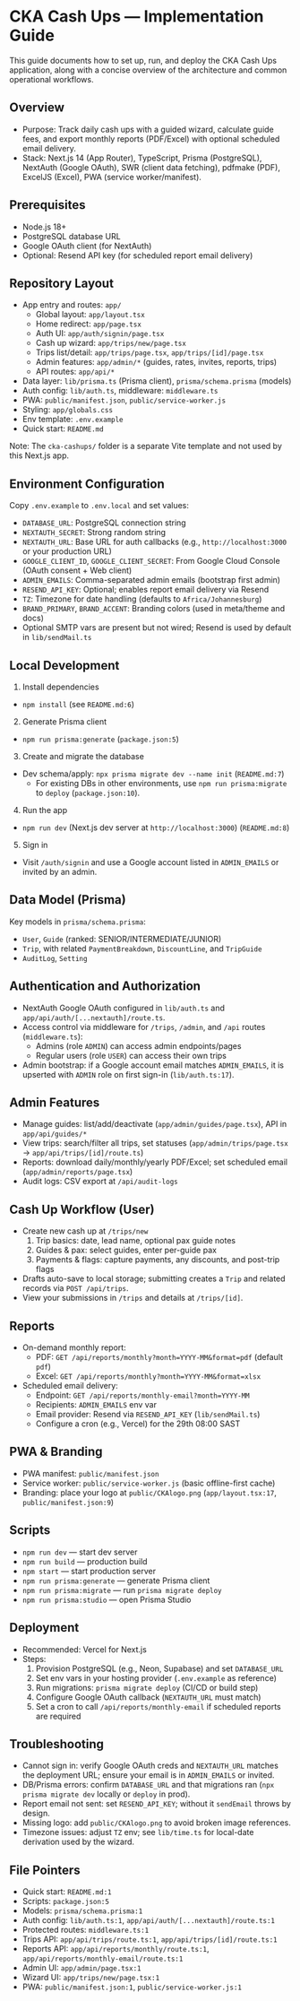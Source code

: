 # CKA Cash Ups — Implementation Guide

This guide documents how to set up, run, and deploy the CKA Cash Ups application, along with a concise overview of the architecture and common operational workflows.

## Overview
- Purpose: Track daily cash ups with a guided wizard, calculate guide fees, and export monthly reports (PDF/Excel) with optional scheduled email delivery.
- Stack: Next.js 14 (App Router), TypeScript, Prisma (PostgreSQL), NextAuth (Google OAuth), SWR (client data fetching), pdfmake (PDF), ExcelJS (Excel), PWA (service worker/manifest).

## Prerequisites
- Node.js 18+
- PostgreSQL database URL
- Google OAuth client (for NextAuth)
- Optional: Resend API key (for scheduled report email delivery)

## Repository Layout
- App entry and routes: `app/`
  - Global layout: `app/layout.tsx`
  - Home redirect: `app/page.tsx`
  - Auth UI: `app/auth/signin/page.tsx`
  - Cash up wizard: `app/trips/new/page.tsx`
  - Trips list/detail: `app/trips/page.tsx`, `app/trips/[id]/page.tsx`
  - Admin features: `app/admin/*` (guides, rates, invites, reports, trips)
  - API routes: `app/api/*`
- Data layer: `lib/prisma.ts` (Prisma client), `prisma/schema.prisma` (models)
- Auth config: `lib/auth.ts`, middleware: `middleware.ts`
- PWA: `public/manifest.json`, `public/service-worker.js`
- Styling: `app/globals.css`
- Env template: `.env.example`
- Quick start: `README.md`

Note: The `cka-cashups/` folder is a separate Vite template and not used by this Next.js app.

## Environment Configuration
Copy `.env.example` to `.env.local` and set values:
- `DATABASE_URL`: PostgreSQL connection string
- `NEXTAUTH_SECRET`: Strong random string
- `NEXTAUTH_URL`: Base URL for auth callbacks (e.g., `http://localhost:3000` or your production URL)
- `GOOGLE_CLIENT_ID`, `GOOGLE_CLIENT_SECRET`: From Google Cloud Console (OAuth consent + Web client)
- `ADMIN_EMAILS`: Comma-separated admin emails (bootstrap first admin)
- `RESEND_API_KEY`: Optional; enables report email delivery via Resend
- `TZ`: Timezone for date handling (defaults to `Africa/Johannesburg`)
- `BRAND_PRIMARY`, `BRAND_ACCENT`: Branding colors (used in meta/theme and docs)
- Optional SMTP vars are present but not wired; Resend is used by default in `lib/sendMail.ts`

## Local Development
1) Install dependencies
- `npm install` (see `README.md:6`)

2) Generate Prisma client
- `npm run prisma:generate` (`package.json:5`)

3) Create and migrate the database
- Dev schema/apply: `npx prisma migrate dev --name init` (`README.md:7`)
  - For existing DBs in other environments, use `npm run prisma:migrate` to `deploy` (`package.json:10`).

4) Run the app
- `npm run dev` (Next.js dev server at `http://localhost:3000`) (`README.md:8`)

5) Sign in
- Visit `/auth/signin` and use a Google account listed in `ADMIN_EMAILS` or invited by an admin.

## Data Model (Prisma)
Key models in `prisma/schema.prisma`:
- `User`, `Guide` (ranked: SENIOR/INTERMEDIATE/JUNIOR)
- `Trip`, with related `PaymentBreakdown`, `DiscountLine`, and `TripGuide`
- `AuditLog`, `Setting`

## Authentication and Authorization
- NextAuth Google OAuth configured in `lib/auth.ts` and `app/api/auth/[...nextauth]/route.ts`.
- Access control via middleware for `/trips`, `/admin`, and `/api` routes (`middleware.ts`):
  - Admins (role `ADMIN`) can access admin endpoints/pages
  - Regular users (role `USER`) can access their own trips
- Admin bootstrap: if a Google account email matches `ADMIN_EMAILS`, it is upserted with `ADMIN` role on first sign-in (`lib/auth.ts:17`).

## Admin Features
- Manage guides: list/add/deactivate (`app/admin/guides/page.tsx`), API in `app/api/guides/*`
- View trips: search/filter all trips, set statuses (`app/admin/trips/page.tsx` -> `app/api/trips/[id]/route.ts`)
- Reports: download daily/monthly/yearly PDF/Excel; set scheduled email (`app/admin/reports/page.tsx`)
- Audit logs: CSV export at `/api/audit-logs`

## Cash Up Workflow (User)
- Create new cash up at `/trips/new`
  1) Trip basics: date, lead name, optional pax guide notes
  2) Guides & pax: select guides, enter per-guide pax
  3) Payments & flags: capture payments, any discounts, and post-trip flags
- Drafts auto-save to local storage; submitting creates a `Trip` and related records via `POST /api/trips`.
- View your submissions in `/trips` and details at `/trips/[id]`.

## Reports
- On-demand monthly report:
  - PDF: `GET /api/reports/monthly?month=YYYY-MM&format=pdf` (default `pdf`)
  - Excel: `GET /api/reports/monthly?month=YYYY-MM&format=xlsx`
- Scheduled email delivery:
  - Endpoint: `GET /api/reports/monthly-email?month=YYYY-MM`
  - Recipients: `ADMIN_EMAILS` env var
  - Email provider: Resend via `RESEND_API_KEY` (`lib/sendMail.ts`)
  - Configure a cron (e.g., Vercel) for the 29th 08:00 SAST

## PWA & Branding
- PWA manifest: `public/manifest.json`
- Service worker: `public/service-worker.js` (basic offline-first cache)
- Branding: place your logo at `public/CKAlogo.png` (`app/layout.tsx:17`, `public/manifest.json:9`)

## Scripts
- `npm run dev` — start dev server
- `npm run build` — production build
- `npm start` — start production server
- `npm run prisma:generate` — generate Prisma client
- `npm run prisma:migrate` — run `prisma migrate deploy`
- `npm run prisma:studio` — open Prisma Studio

## Deployment
- Recommended: Vercel for Next.js
- Steps:
  1) Provision PostgreSQL (e.g., Neon, Supabase) and set `DATABASE_URL`
  2) Set env vars in your hosting provider (`.env.example` as reference)
  3) Run migrations: `prisma migrate deploy` (CI/CD or build step)
  4) Configure Google OAuth callback (`NEXTAUTH_URL` must match)
  5) Set a cron to call `/api/reports/monthly-email` if scheduled reports are required

## Troubleshooting
- Cannot sign in: verify Google OAuth creds and `NEXTAUTH_URL` matches the deployment URL; ensure your email is in `ADMIN_EMAILS` or invited.
- DB/Prisma errors: confirm `DATABASE_URL` and that migrations ran (`npx prisma migrate dev` locally or `deploy` in prod).
- Report email not sent: set `RESEND_API_KEY`; without it `sendEmail` throws by design.
- Missing logo: add `public/CKAlogo.png` to avoid broken image references.
- Timezone issues: adjust `TZ` env; see `lib/time.ts` for local-date derivation used by the wizard.

## File Pointers
- Quick start: `README.md:1`
- Scripts: `package.json:5`
- Models: `prisma/schema.prisma:1`
- Auth config: `lib/auth.ts:1`, `app/api/auth/[...nextauth]/route.ts:1`
- Protected routes: `middleware.ts:1`
- Trips API: `app/api/trips/route.ts:1`, `app/api/trips/[id]/route.ts:1`
- Reports API: `app/api/reports/monthly/route.ts:1`, `app/api/reports/monthly-email/route.ts:1`
- Admin UI: `app/admin/page.tsx:1`
- Wizard UI: `app/trips/new/page.tsx:1`
- PWA: `public/manifest.json:1`, `public/service-worker.js:1`
